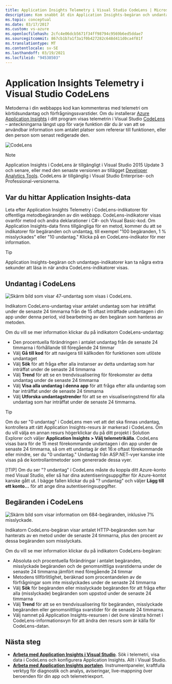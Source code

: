 ```yaml
---
title: Application Insights Telemetry i Visual Studio CodeLens | Microsoft Docs
description: Kom snabbt åt din Application Insights-begäran och undantagstelemetri med CodeLens i Visual Studio.
ms.topic: conceptual
ms.date: 03/17/2017
ms.custom: vs-azure
ms.openlocfilehash: 2cfc4e06dcb5671f34ff98794c9569b6ed5ddae7
ms.sourcegitcommit: 867cb1b7a1f3a1f0b427282c648d411d0ca4f81f
ms.translationtype: MT
ms.contentlocale: sv-SE
ms.lasthandoff: 03/19/2021
ms.locfileid: "94538503"
---
```

# <a name="application-insights-telemetry-in-visual-studio-codelens"></a>Application Insights Telemetry i Visual Studio CodeLens
Metoderna i din webbapps kod kan kommenteras med telemetri om körtidsundantag och förfrågningssvarstider. Om du installerar [Azure Application Insights](./app-insights-overview.md) i ditt program visas telemetrin i Visual Studio [CodeLens](/visualstudio/ide/find-code-changes-and-other-history-with-codelens?view=vs-2015) – anteckningarna längst upp för varje funktion där du är van att se användbar information som antalet platser som refererar till funktionen, eller den person som senast redigerade den.

![CodeLens](./media/visual-studio-codelens/codelens-overview.png)

> [!NOTE]
> Application Insights i CodeLens är tillgängligt i Visual Studio 2015 Update 3 och senare, eller med den senaste versionen av tillägget [Developer Analytics Tools](https://visualstudiogallery.msdn.microsoft.com/82367b81-3f97-4de1-bbf1-eaf52ddc635a). CodeLens är tillgänglig i Visual Studio Enterprise- och Professional-versionerna.
> 
> 

## <a name="where-to-find-application-insights-data"></a>Var du hittar Application Insights-data
Leta efter Application Insights Telemetry i CodeLens-indikatorer för offentliga metodbegäranden av din webbapp. CodeLens-indikatorer visas ovanför metod och andra deklarationer i C#- och Visual Basic-kod. Om Application Insights-data finns tillgängliga för en metod, kommer du att se indikatorer för begäranden och undantag, till exempel "100 begäranden, 1 % misslyckades" eller "10 undantag." Klicka på en CodeLens-indikator för mer information. 

> [!TIP]
> Application Insights-begäran och undantags-indikatorer kan ta några extra sekunder att läsa in när andra CodeLens-indikatorer visas.
> 
> 

## <a name="exceptions-in-codelens"></a>Undantag i CodeLens
![Skärm bild som visar 47-undantag som visas i CodeLens.](./media/visual-studio-codelens/codelens-exceptions.png)

Indikatorn CodeLens-undantag visar antalet undantag som har inträffat under de senaste 24 timmarna från de 15 oftast inträffade undantagen i din app under denna period, vid bearbetning av den begäran som hanteras av metoden.

Om du vill se mer information klickar du på indikatorn CodeLens-undantag:

* Den procentuella förändringen i antalet undantag från de senaste 24 timmarna i förhållande till föregående 24 timmar
* Välj **Gå till kod** för att navigera till källkoden för funktionen som utlöste undantaget
* Välj **Sök** för att fråga efter alla instanser av detta undantag som har inträffat under de senaste 24 timmarna
* Välj **Trend** för att se en trendvisualisering för förekomster av detta undantag under de senaste 24 timmarna
* Välj **Visa alla undantag i denna app** för att fråga efter alla undantag som har inträffat under de senaste 24 timmarna
* Välj **Utforska undantagstrender** för att se en visualiseringstrend för alla undantag som har inträffat under de senaste 24 timmarna. 

> [!TIP]
> Om du ser "0 undantag" i CodeLens men vet att det ska finnas undantag, kontrollera att rätt Application Insights-resurs är markerad i CodeLens. Om du vill välja en annan resurs högerklickar du på ditt projekt i Solution Explorer och väljer **Application Insights > Välj telemetrikälla**. CodeLens visas bara för de 15 mest förekommande undantagen i din app under de senaste 24 timmarna, så om ett undantag är det 16:e oftast förekommande eller mindre, ser du "0 undantag." Undantag från ASP.NET-vyer kanske inte visas på de kontrollantmetoder som genererade dessa vyer.
> 
> [!TIP]
> Om du ser "? undantag" i CodeLens måste du koppla ditt Azure-konto med Visual Studio, eller så har dina autentiseringsuppgifter för Azure-kontot kanske gått ut. I bägge fallen klickar du på "? undantag" och väljer **Lägg till ett konto...** för att ange dina autentiseringsuppgifter.
> 
> 

## <a name="requests-in-codelens"></a>Begäranden i CodeLens
![Skärm bild som visar information om 684-begäranden, inklusive 7% misslyckade.](./media/visual-studio-codelens/codelens-requests.png)

Indikatorn CodeLens-begäran visar antalet HTTP-begäranden som har hanterats av en metod under de senaste 24 timmarna, plus den procent av dessa begäranden som misslyckats.

Om du vill se mer information klickar du på indikatorn CodeLens-begäran:

* Absoluta och procentuella förändringar i antalet begäranden, misslyckade begäranden och de genomsnittliga svarstiderna under de senaste 24 timmarna jämfört med föregående 24 timmar
* Metodens tillförlitlighet, beräknad som procentandelen av de förfrågningar som inte misslyckades under de senaste 24 timmarna
* Välj **Sök** för begäranden eller misslyckade begäranden för att fråga efter alla (misslyckade) begäranden som uppstod under de senaste 24 timmarna
* Välj **Trend** för att se en trendvisualisering för begäranden, misslyckade begäranden eller genomsnittliga svarstider för de senaste 24 timmarna.
* Välj namnet på Application Insights-resursen i det övre vänstra hörnet i CodeLens-informationsvyn för att ändra den resurs som är källa för CodeLens-datan.

## <a name="next-steps"></a><a name="next"></a>Nästa steg
* **[Arbeta med Application Insights i Visual Studio](./visual-studio.md)**. Sök i telemetri, visa data i CodeLens och konfigurera Application Insights. Allt i Visual Studio. 
* **[Arbeta med Application Insights portalen](./overview-dashboard.md)**. Instrumentpaneler, kraftfulla verktyg för diagnostik och analys, aviseringar, live-mappning över beroenden för din app och telemetriexport. 

